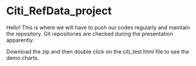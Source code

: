 # Citi_RefData_project

Hello!
This is where we will have to push our codes regularly and maintain the repository. 
Git repositories are checked during the presentation apparently.

Download the zip and then double click on the citi_test.html file to see the demo charts.
